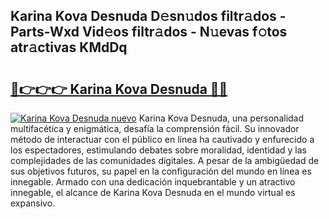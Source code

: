 ## Karina Kova Desnuda D𝚎sn𝚞dos filtr𝚊dos - Parts-Wxd Vid𝚎os filtr𝚊dos - N𝚞evas f𝚘tos atr𝚊ctivas KMdDq

# <h2><a href="http://mb8051.tromn.icu/?c=Karina+Kova+Desnuda">🔗👉👉👉 Karina Kova Desnuda 🔗🔗</a></h2>

[![Karina Kova Desnuda nuevo](https://i.imgur.com/pEAQMta.gif)](http://mb8051.tromn.icu/?c=Karina+Kova+Desnuda)
Karina Kova Desnuda, una personalidad multifacética y enigmática, desafía la comprensión fácil. Su innovador método de interactuar con el público en línea ha cautivado y enfurecido a los espectadores, estimulando debates sobre moralidad, identidad y las complejidades de las comunidades digitales. A pesar de la ambigüedad de sus objetivos futuros, su papel en la configuración del mundo en línea es innegable. Armado con una dedicación inquebrantable y un atractivo innegable, el alcance de Karina Kova Desnuda en el mundo virtual es expansivo.
